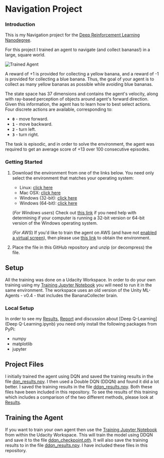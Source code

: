 [//]: # (Image References)

[image1]: https://user-images.githubusercontent.com/10624937/42135619-d90f2f28-7d12-11e8-8823-82b970a54d7e.gif "Trained Agent"

# Navigation Project
### Introduction

This is my Navigation project for the [Deep Reinforcement Learning Nanodegree](https://www.udacity.com/course/deep-reinforcement-learning-nanodegree--nd893).

For this project I trained an agent to navigate (and collect bananas!) in a large, square world.  

![Trained Agent][image1]

A reward of +1 is provided for collecting a yellow banana, and a reward of -1 is provided for collecting a blue banana.  Thus, the goal of your agent is to collect as many yellow bananas as possible while avoiding blue bananas.  

The state space has 37 dimensions and contains the agent's velocity, along with ray-based perception of objects around agent's forward direction.  Given this information, the agent has to learn how to best select actions.  Four discrete actions are available, corresponding to:
- **`0`** - move forward.
- **`1`** - move backward.
- **`2`** - turn left.
- **`3`** - turn right.

The task is episodic, and in order to solve the environment, the agent was required to get an average score of +13 over 100 consecutive episodes.

### Getting Started

1. Download the environment from one of the links below.  You need only select the environment that matches your operating system:
    - Linux: [click here](https://s3-us-west-1.amazonaws.com/udacity-drlnd/P1/Banana/Banana_Linux.zip)
    - Mac OSX: [click here](https://s3-us-west-1.amazonaws.com/udacity-drlnd/P1/Banana/Banana.app.zip)
    - Windows (32-bit): [click here](https://s3-us-west-1.amazonaws.com/udacity-drlnd/P1/Banana/Banana_Windows_x86.zip)
    - Windows (64-bit): [click here](https://s3-us-west-1.amazonaws.com/udacity-drlnd/P1/Banana/Banana_Windows_x86_64.zip)
    
    (_For Windows users_) Check out [this link](https://support.microsoft.com/en-us/help/827218/how-to-determine-whether-a-computer-is-running-a-32-bit-version-or-64) if you need help with determining if your computer is running a 32-bit version or 64-bit version of the Windows operating system.

    (_For AWS_) If you'd like to train the agent on AWS (and have not [enabled a virtual screen](https://github.com/Unity-Technologies/ml-agents/blob/master/docs/Training-on-Amazon-Web-Service.md)), then please use [this link](https://s3-us-west-1.amazonaws.com/udacity-drlnd/P1/Banana/Banana_Linux_NoVis.zip) to obtain the environment.

2. Place the file in this GitHub repository and unzip (or decompress) the file. 

## Setup
All the training was done on a Udacity Workspace. In order to do your own training using my [Training Jupyter Notebook](Training.ipynb) you will need to run it in the same environment. The workspace uses an old version of the Unity ML-Agents - v0.4 - that includes the BananaCollecter brain.

### Local Setup
In order to see my [Results](Results.ipynb), [Report](Report.ipnyb) and discussion about [Deep Q-Learning](Deep Q-Learning.ipynb) you need only install the following packages from PyPi:

* numpy
* matplotlib
* jupyter

## Project Files
I initially trained the agent using DQN and saved the training results in the file [dqn_results.npy](dqn_results.npy). I then used a Double DQN (DDQN) and found it did a lot better. I saved the training results in the file [ddqn_results.npy](ddqn_results.npy). Both these files have been included in this repository. To see the results of this training which includes a comparison of the two different methods, please look at [Results](Results.ipynb).

## Training the Agent
If you want to train your own agent then use the [Training Jupyter Notebook](Training.ipynb) from within the Udacity Workspace. This will train the model using DDQN and save it to the file [ddqn_checkpoint.pth](ddqn_checkpoint.pth). It will also save the training results to in the file [ddqn_results.npy](ddqn_results.npy). I have included these files in this repository.
